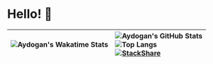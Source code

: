 # Hello! 👋 
| ![Aydogan's Wakatime Stats](https://github-readme-stats.vercel.app/api/wakatime?username=ag&range=all_time&hide=other) | ![Aydogan's GitHub Stats](https://github-readme-stats.vercel.app/api?username=aydgn&count_private=true&langs_count=true&show_icons=true) <br> ![Top Langs](https://github-readme-stats.vercel.app/api/top-langs/?username=aydgn) <br> [![StackShare](http://img.shields.io/badge/tech-stack-0690fa.svg?style=flat)](https://stackshare.io/ayd/my-stack) |
|---|:---|
